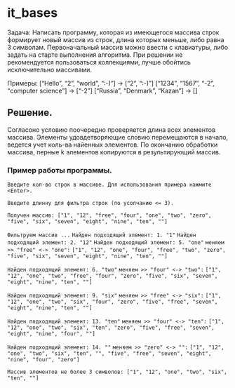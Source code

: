 # it_bases

Задача: Написать программу, которая из имеющегося массива строк формирует новый массив из строк, длина которых меньше, либо равна 3 символам. Первоначальный массив можно ввести с клавиатуры, либо задать на старте выполнения алгоритма. При решении не рекомендуется пользоваться коллекциями, лучше обойтись исключительно массивами.

Примеры:
[“Hello”, “2”, “world”, “:-)”] → [“2”, “:-)”]
[“1234”, “1567”, “-2”, “computer science”] → [“-2”]
[“Russia”, “Denmark”, “Kazan”] → []

## Решение.
Согласоно условию поочередно проверяется длина всех элементов массива. Элементы удовдетворяющие словию перемещаются в начало, ведется учет коль-ва найенных элементов. По окончанию обработки массива, перные k элементов копируются в результирующий массив.  

### Пример работы программы.
``Введите кол-во строк в массиве. Для использования примера нажмите <Enter>.``

``Введите длинну для фильтра строк (по усолчанию <= 3).``

``Получен массив: ["1", "12", "free", "four", "one", "two", "zero", "five", "six", "seven", "eight", "nine", "ten", ""]``

``Фильтруем массив ...``
``Найден подходящий элемент: 1. "1"``
``Найден подходящий элемент: 2. "12"``
``Найден подходящий элемент: 5. "one"``
``меняем >> "free" <-> "one":``
``["1", "12", "one", "four", "free", "two", "zero", "five", "six", "seven", "eight", "nine", "ten", ""]``

``Найден подходящий элемент: 6. "two"``
``меняем >> "four" <-> "two":``
``["1", "12", "one", "two", "free", "four", "zero", "five", "six", "seven", "eight", "nine", "ten", ""]``

``Найден подходящий элемент: 9. "six"``
``меняем >> "free" <-> "six":``
``["1", "12", "one", "two", "six", "four", "zero", "five", "free", "seven", "eight", "nine", "ten", ""]``

``Найден подходящий элемент: 13. "ten"``
``меняем >> "four" <-> "ten":``
``["1", "12", "one", "two", "six", "ten", "zero", "five", "free", "seven", "eight", "nine", "four", ""]``

``Найден подходящий элемент: 14. ""``
``меняем >> "zero" <-> "":``
``["1", "12", "one", "two", "six", "ten", "", "five", "free", "seven", "eight", "nine", "four", "zero"]``

``Массив элементов не более 3 символов: ["1", "12", "one", "two", "six", "ten", ""]``